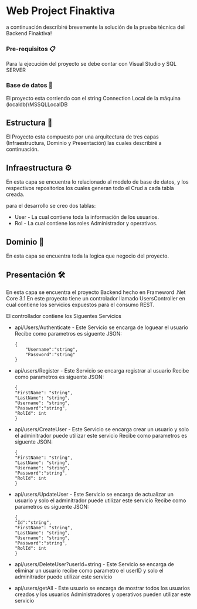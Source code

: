 # Web Project Finaktiva

a continuación describiré brevemente la solución de la prueba técnica del Backend Finaktiva!

### Pre-requisitos 📋

Para la ejecución del proyecto se debe contar con Visual Studio y SQL SERVER

### Base de datos 🔧

El proyecto esta corriendo con el string Connection Local de la máquina (localdb)\\MSSQLLocalDB

## Estructura 🚀

El Proyecto esta compuesto por una arquitectura de tres capas (Infraestructura, Dominio y Presentación) las cuales describiré a continuación.

## Infraestructura ⚙️

En esta capa se encuentra lo relacionado al modelo de base de datos, y los respectivos repositorios los cuales generan todo el Crud a cada tabla creada.

para el desarrollo se creo dos tablas:

* User - La cual contiene toda la información de los usuarios.
* Rol - La cual contiene los roles Administrador y operativos.

## Dominio 🔩

En esta capa se encuentra toda la logica que negocio del proyecto.

## Presentación 🛠️

En esta capa se encuentra el proyecto Backend hecho en Frameword .Net Core 3.1
En este proyecto tiene un controlador llamado UsersController en cual contiene los servicios expuestos para el consumo REST.

El controllador contiene los Siguentes Servicios

* api/Users/Authenticate - Este Servicio se encarga de loguear el usuario
    Recibe como parametros es siguente JSON:
    ```
    {
        "Username":"string",
        "Password":"string"
    }
    ```

* api/users/Register - Este Servicio se encarga registrar al usuario
    Recibe como parametros es siguente JSON:
    ```
    {
    "FirstName": "string",
    "LastName": "string",
    "Username": "string",
    "Password":"string",
    "RolId": int
    }
    ```

* api/users/CreateUser - Este Servicio se encarga crear un usuario y solo el adminitrador puede utilizar este servicio
    Recibe como parametros es siguente JSON:
    ```
    {
    "FirstName": "string",
    "LastName": "string",
    "Username": "string",
    "Password":"string",
    "RolId": int
    }
    ```

* api/users/UpdateUser - Este Servicio se encarga de actualizar un usuario y solo el adminitrador puede utilizar este servicio
    Recibe como parametros es siguente JSON:
    ```
    {
    "Id":"string",
    "FirstName": "string",
    "LastName": "string",
    "Username": "string",
    "Password":"string",
    "RolId": int
    }
    ```

* api/users/DeleteUser?userId=string - Este Servicio se encarga de eliminar un usuario recibe como parametro el userID y solo el adminitrador puede utilizar este servicio

* api/users/getAll - Este usuario se encarga de mostrar todos los usuarios creados y los usuarios Administradores y operativos pueden utilizar este servicio
